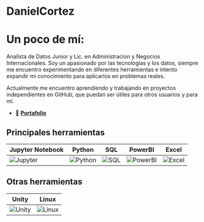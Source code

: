# DanielCortez
# Un poco de mí:
Analista de Datos Junior y Lic. en Administracion y Negocios Internacionales. Soy un apasionado por las tecnologías y los datos, siempre me encuentro experimentando en diferentes herramientas e intento expandir mi conocimiento para aplicarlos en problemas reales.

Actualmente me encuentro aprendiendo y trabajando en proyectos independientes en GitHub, que puedan ser útiles para otros usuarios y para mí.

- 📂 **[Portafolio]([URL_DE_TU_PORTAFOLIO](https://github.com/DanielCortez94?tab=repositories))**

## Principales herramientas
| Jupyter Notebook | Python | SQL | PowerBI | Excel |
|-------------------|--------|-----|---------|-------|
| ![Jupyter](https://img.icons8.com/color/48/000000/jupyter.png) | ![Python](https://img.icons8.com/color/48/000000/python.png) | ![SQL](https://img.icons8.com/ios-filled/50/000000/database.png) | ![PowerBI](https://img.icons8.com/color/48/000000/power-bi.png) | ![Excel](https://img.icons8.com/color/48/000000/microsoft-excel-2019.png) |

## Otras herramientas
| Unity | Linux |
|-------|-------|
| ![Unity](https://img.icons8.com/ios-filled/50/000000/unity.png) | ![Linux](https://img.icons8.com/color/48/000000/linux.png) |

